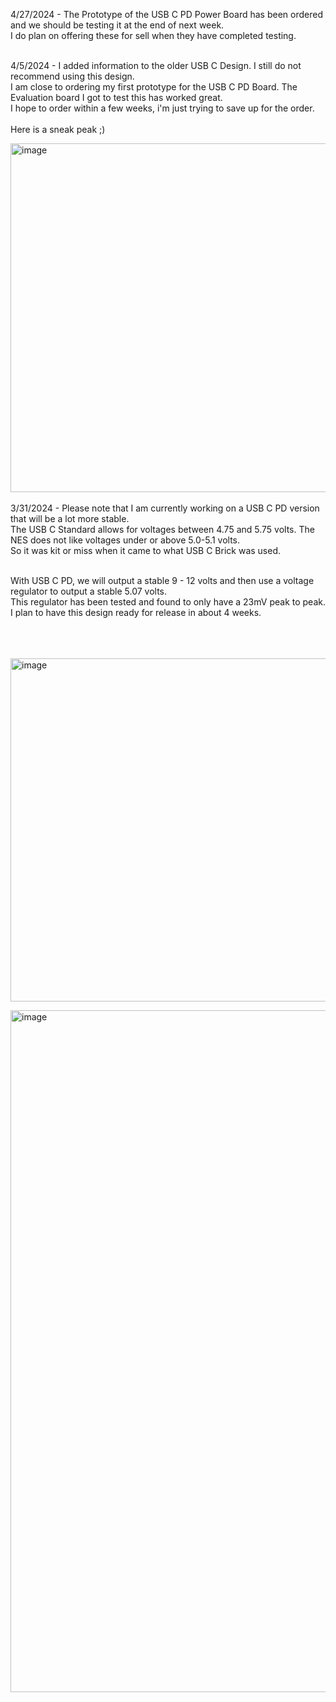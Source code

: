 4/27/2024 - The Prototype of the USB C PD Power Board has been ordered and we should be testing it at the end of next week. <BR>
I do plan on offering these for sell when they have completed testing. <BR> <BR>

4/5/2024 - I added information to the older USB C Design.  I still do not recommend using this design. <BR>
I am close to ordering my first prototype for the USB C PD Board.  The Evaluation board I got to test this has worked great. <BR>
I hope to order within a few weeks, i'm just trying to save up for the order.  <BR> <BR>
Here is a sneak peak  ;)   <BR>

<img width="558" alt="image" src="https://github.com/ShawMerlin/NES-Power-Module-Redesign/assets/70423454/1bd24892-bb47-4855-8c47-6f78ada030e7">

<BR>
<BR>
3/31/2024 - Please note that I am currently working on a USB C PD version that will be a lot more stable. <BR>
The USB C Standard allows for voltages between 4.75 and 5.75 volts.  The NES does not like voltages under or above 5.0-5.1 volts. <BR>
So it was kit or miss when it came to what USB C Brick was used. <BR> <BR>

With USB C PD, we will output a stable 9 - 12 volts and then use a voltage regulator to output a stable 5.07 volts. <BR>
This regulator has been tested and found to only have a 23mV peak to peak. <BR>
I plan to have this design ready for release in about 4 weeks. <BR> <BR>

<BR> <BR>
<img width="549" alt="image" src="https://github.com/ShawMerlin/NES-Power-Module-Redesign/assets/70423454/5c6340fe-59f3-4669-a935-33de45a5d3e2">

<img width="1091" alt="image" src="https://github.com/ShawMerlin/NES-Power-Module-Redesign/assets/70423454/bf129cde-05b6-4e5b-91c0-a8b43c3e7c4e">
